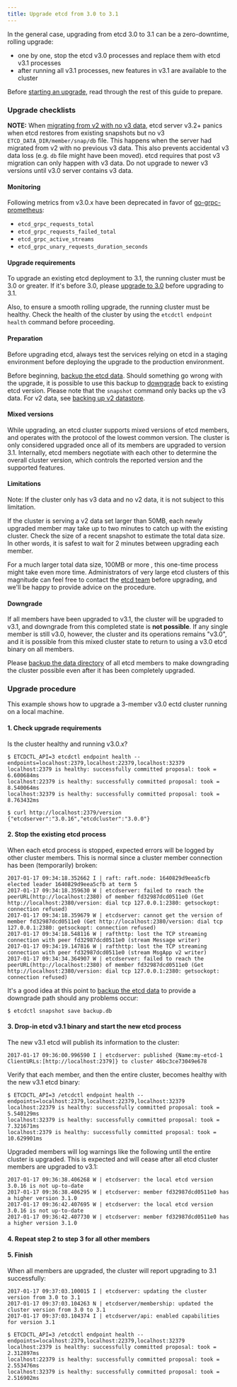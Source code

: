 ```yaml
---
title: Upgrade etcd from 3.0 to 3.1
---
```


In the general case, upgrading from etcd 3.0 to 3.1 can be a zero-downtime, rolling upgrade:
 - one by one, stop the etcd v3.0 processes and replace them with etcd v3.1 processes
 - after running all v3.1 processes, new features in v3.1 are available to the cluster

Before [starting an upgrade](#upgrade-procedure), read through the rest of this guide to prepare.

### Upgrade checklists

**NOTE:** When [migrating from v2 with no v3 data](https://github.com/etcd-io/etcd/issues/9480), etcd server v3.2+ panics when etcd restores from existing snapshots but no v3 `ETCD_DATA_DIR/member/snap/db` file. This happens when the server had migrated from v2 with no previous v3 data. This also prevents accidental v3 data loss (e.g. `db` file might have been moved). etcd requires that post v3 migration can only happen with v3 data. Do not upgrade to newer v3 versions until v3.0 server contains v3 data.

#### Monitoring

Following metrics from v3.0.x have been deprecated in favor of [go-grpc-prometheus](https://github.com/grpc-ecosystem/go-grpc-prometheus):

- `etcd_grpc_requests_total`
- `etcd_grpc_requests_failed_total`
- `etcd_grpc_active_streams`
- `etcd_grpc_unary_requests_duration_seconds`

#### Upgrade requirements

To upgrade an existing etcd deployment to 3.1, the running cluster must be 3.0 or greater. If it's before 3.0, please [upgrade to 3.0](../upgrade_3_0) before upgrading to 3.1.

Also, to ensure a smooth rolling upgrade, the running cluster must be healthy. Check the health of the cluster by using the `etcdctl endpoint health` command before proceeding.

#### Preparation

Before upgrading etcd, always test the services relying on etcd in a staging environment before deploying the upgrade to the production environment.

Before beginning, [backup the etcd data](../op-guide/maintenance.md#snapshot-backup). Should something go wrong with the upgrade, it is possible to use this backup to [downgrade](#downgrade) back to existing etcd version. Please note that the `snapshot` command only backs up the v3 data. For v2 data, see [backing up v2 datastore](../v2/admin_guide.md#backing-up-the-datastore).

#### Mixed versions

While upgrading, an etcd cluster supports mixed versions of etcd members, and operates with the protocol of the lowest common version. The cluster is only considered upgraded once all of its members are upgraded to version 3.1. Internally, etcd members negotiate with each other to determine the overall cluster version, which controls the reported version and the supported features.

#### Limitations

Note: If the cluster only has v3 data and no v2 data, it is not subject to this limitation.

If the cluster is serving a v2 data set larger than 50MB, each newly upgraded member may take up to two minutes to catch up with the existing cluster. Check the size of a recent snapshot to estimate the total data size. In other words, it is safest to wait for 2 minutes between upgrading each member.

For a much larger total data size, 100MB or more , this one-time process might take even more time. Administrators of very large etcd clusters of this magnitude can feel free to contact the [etcd team][etcd-contact] before upgrading, and we'll be happy to provide advice on the procedure.

#### Downgrade

If all members have been upgraded to v3.1, the cluster will be upgraded to v3.1, and downgrade from this completed state is **not possible**. If any single member is still v3.0, however, the cluster and its operations remains "v3.0", and it is possible from this mixed cluster state to return to using a v3.0 etcd binary on all members.

Please [backup the data directory](../op-guide/maintenance.md#snapshot-backup) of all etcd members to make downgrading the cluster possible even after it has been completely upgraded.

### Upgrade procedure

This example shows how to upgrade a 3-member v3.0 ectd cluster running on a local machine.

#### 1. Check upgrade requirements

Is the cluster healthy and running v3.0.x?

```
$ ETCDCTL_API=3 etcdctl endpoint health --endpoints=localhost:2379,localhost:22379,localhost:32379
localhost:2379 is healthy: successfully committed proposal: took = 6.600684ms
localhost:22379 is healthy: successfully committed proposal: took = 8.540064ms
localhost:32379 is healthy: successfully committed proposal: took = 8.763432ms

$ curl http://localhost:2379/version
{"etcdserver":"3.0.16","etcdcluster":"3.0.0"}
```

#### 2. Stop the existing etcd process

When each etcd process is stopped, expected errors will be logged by other cluster members. This is normal since a cluster member connection has been (temporarily) broken:

```
2017-01-17 09:34:18.352662 I | raft: raft.node: 1640829d9eea5cfb elected leader 1640829d9eea5cfb at term 5
2017-01-17 09:34:18.359630 W | etcdserver: failed to reach the peerURL(http://localhost:2380) of member fd32987dcd0511e0 (Get http://localhost:2380/version: dial tcp 127.0.0.1:2380: getsockopt: connection refused)
2017-01-17 09:34:18.359679 W | etcdserver: cannot get the version of member fd32987dcd0511e0 (Get http://localhost:2380/version: dial tcp 127.0.0.1:2380: getsockopt: connection refused)
2017-01-17 09:34:18.548116 W | rafthttp: lost the TCP streaming connection with peer fd32987dcd0511e0 (stream Message writer)
2017-01-17 09:34:19.147816 W | rafthttp: lost the TCP streaming connection with peer fd32987dcd0511e0 (stream MsgApp v2 writer)
2017-01-17 09:34:34.364907 W | etcdserver: failed to reach the peerURL(http://localhost:2380) of member fd32987dcd0511e0 (Get http://localhost:2380/version: dial tcp 127.0.0.1:2380: getsockopt: connection refused)
```

It's a good idea at this point to [backup the etcd data](../op-guide/maintenance.md#snapshot-backup) to provide a downgrade path should any problems occur:

```
$ etcdctl snapshot save backup.db
```

#### 3. Drop-in etcd v3.1 binary and start the new etcd process

The new v3.1 etcd will publish its information to the cluster:

```
2017-01-17 09:36:00.996590 I | etcdserver: published {Name:my-etcd-1 ClientURLs:[http://localhost:2379]} to cluster 46bc3ce73049e678
```

Verify that each member, and then the entire cluster, becomes healthy with the new v3.1 etcd binary:

```
$ ETCDCTL_API=3 /etcdctl endpoint health --endpoints=localhost:2379,localhost:22379,localhost:32379
localhost:22379 is healthy: successfully committed proposal: took = 5.540129ms
localhost:32379 is healthy: successfully committed proposal: took = 7.321671ms
localhost:2379 is healthy: successfully committed proposal: took = 10.629901ms
```

Upgraded members will log warnings like the following until the entire cluster is upgraded. This is expected and will cease after all etcd cluster members are upgraded to v3.1:

```
2017-01-17 09:36:38.406268 W | etcdserver: the local etcd version 3.0.16 is not up-to-date
2017-01-17 09:36:38.406295 W | etcdserver: member fd32987dcd0511e0 has a higher version 3.1.0
2017-01-17 09:36:42.407695 W | etcdserver: the local etcd version 3.0.16 is not up-to-date
2017-01-17 09:36:42.407730 W | etcdserver: member fd32987dcd0511e0 has a higher version 3.1.0
```

#### 4. Repeat step 2 to step 3 for all other members

#### 5. Finish

When all members are upgraded, the cluster will report upgrading to 3.1 successfully:

```
2017-01-17 09:37:03.100015 I | etcdserver: updating the cluster version from 3.0 to 3.1
2017-01-17 09:37:03.104263 N | etcdserver/membership: updated the cluster version from 3.0 to 3.1
2017-01-17 09:37:03.104374 I | etcdserver/api: enabled capabilities for version 3.1
```

```
$ ETCDCTL_API=3 /etcdctl endpoint health --endpoints=localhost:2379,localhost:22379,localhost:32379
localhost:2379 is healthy: successfully committed proposal: took = 2.312897ms
localhost:22379 is healthy: successfully committed proposal: took = 2.553476ms
localhost:32379 is healthy: successfully committed proposal: took = 2.516902ms
```

[etcd-contact]: https://groups.google.com/forum/#!forum/etcd-dev

